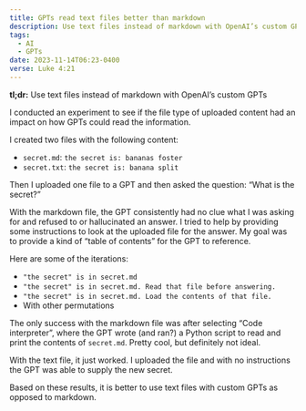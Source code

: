 ```yaml
---
title: GPTs read text files better than markdown
description: Use text files instead of markdown with OpenAI’s custom GPTs
tags:
  - AI
  - GPTs
date: 2023-11-14T06:23-0400
verse: Luke 4:21
---
```


**tl;dr:** Use text files instead of markdown with OpenAI’s custom GPTs

I conducted an experiment to see if the file type of uploaded content had an impact on how GPTs could read the information.

I created two files with the following content:

- `secret.md`: `the secret is: bananas foster`
- `secret.txt`: `the secret is: banana split`

Then I uploaded one file to a GPT and then asked the question: “What is the secret?”

With the markdown file, the GPT consistently had no clue what I was asking for and refused to or hallucinated an answer. I tried to help by providing some instructions to look at the uploaded file for the answer. My goal was to provide a kind of “table of contents” for the GPT to reference.

Here are some of the iterations:

- `"the secret" is in secret.md`
- `"the secret" is in secret.md. Read that file before answering.`
- `"the secret" is in secret.md. Load the contents of that file.`
- With other permutations

The only success with the markdown file was after selecting “Code interpreter”, where the GPT wrote (and ran?) a Python script to read and print the contents of `secret.md`. Pretty cool, but definitely not ideal.

With the text file, it just worked. I uploaded the file and with no instructions the GPT was able to supply the new secret.

Based on these results, it is better to use text files with custom GPTs as opposed to markdown.

